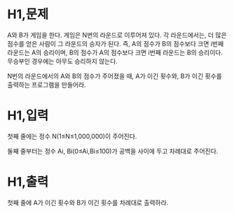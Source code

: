 # H1,문제
A와 B가 게임을 한다. 게임은 N번의 라운드로 이루어져 있다. 각 라운드에서는, 더 많은 점수를 얻은 사람이 그 라운드의 승자가 된다. 즉, A의 점수가 B의 점수보다 크면 i번째 라운드는 A의 승리이며, B의 점수가 A의 점수보다 크면 i번째 라운드는 B의 승리이다. 무승부인 경우에는 아무도 승리하지 않는다.

N번의 라운드에서의 A와 B의 점수가 주어졌을 때, A가 이긴 횟수와, B가 이긴 횟수를 출력하는 프로그램을 만들어라.

# H1,입력
첫째 줄에는 정수 N(1≤N≤1,000,000)이 주어진다.

둘째 줄부터는 정수 Ai, Bi(0≤Ai,Bi≤100)가 공백을 사이에 두고 차례대로 주어진다.

# H1,출력
첫째 줄에 A가 이긴 횟수와 B가 이긴 횟수를 차례대로 출력하라.